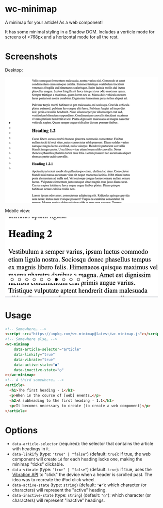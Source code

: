 # wc-minimap

A minimap for your article! As a web component!

It has some minimal styling in a Shadow DOM. Includes a verticle mode for screens of >768px and a horizontal mode for all the rest.

# Screenshots

Desktop: 

![](screenshot-desktop.png)

Mobile view:

![](screenshot-mobile.png)

# Usage

```html
<!-- Somewhere… -->
<script src="https://unpkg.com/wc-minimap@latest/wc-minimap.js"></script>
<!-- Somewhere else… -->
<wc-minimap
    data-article-selector="article"
    data-linkify="true"
    data-vibrate="true"
    data-active-state="●"
    data-inactive-state="○"
></wc-minimap>
<!-- A third somewhere… -->
<article>
  <h1>The first heading - 1</h1>
  <p>When in the course of [web] events…</p>
  <h2>A subheading to the first heading - 1.1</h2>
  <p>It becomes necessary to create [to create a web component]</p>
</article>
```

# Options

* `data-article-selector` (required): the selector that contains the article with headings in it.
* `data-linkify` (type: `"true" | "false"`) (default: `true`): if true, the web component will create `id` for each heading lacks one, making the minimap "ticks" clickable.
* `data-vibrate` (type: `"true" | "false"`) (default: `true`): if true, uses the [Vibration API](https://www.w3.org/TR/vibration/) to "click" the device when a header is scrolled past. The idea was to recreate the iPod click wheel.
* `data-active-state` (type: `string`) (default: `"●"`): which character (or characters) will represent the "active" heading.
* `data-inactive-state` (type: `string`) (default: `"○"`): which character (or characters) will represent "inactive" headings.
